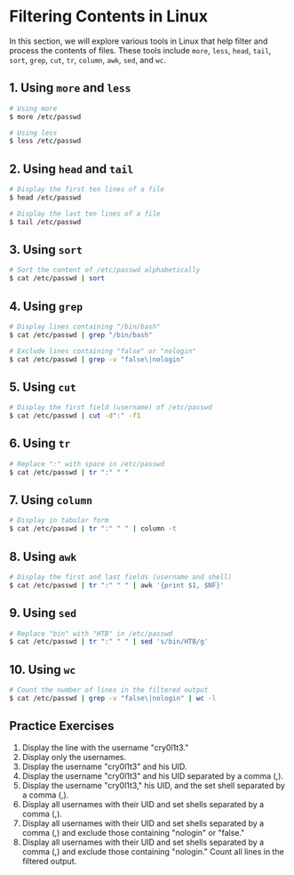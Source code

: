 # Filtering Contents in Linux

In this section, we will explore various tools in Linux that help filter and process the contents of files. These tools include `more`, `less`, `head`, `tail`, `sort`, `grep`, `cut`, `tr`, `column`, `awk`, `sed`, and `wc`.

## 1. Using `more` and `less`

```bash
# Using more
$ more /etc/passwd

# Using less
$ less /etc/passwd
```

## 2. Using `head` and `tail`

```bash
# Display the first ten lines of a file
$ head /etc/passwd

# Display the last ten lines of a file
$ tail /etc/passwd
```

## 3. Using `sort`

```bash
# Sort the content of /etc/passwd alphabetically
$ cat /etc/passwd | sort
```

## 4. Using `grep`

```bash
# Display lines containing "/bin/bash"
$ cat /etc/passwd | grep "/bin/bash"

# Exclude lines containing "false" or "nologin"
$ cat /etc/passwd | grep -v "false\|nologin"
```

## 5. Using `cut`

```bash
# Display the first field (username) of /etc/passwd
$ cat /etc/passwd | cut -d":" -f1
```

## 6. Using `tr`

```bash
# Replace ":" with space in /etc/passwd
$ cat /etc/passwd | tr ":" " "
```

## 7. Using `column`

```bash
# Display in tabular form
$ cat /etc/passwd | tr ":" " " | column -t
```

## 8. Using `awk`

```bash
# Display the first and last fields (username and shell)
$ cat /etc/passwd | tr ":" " " | awk '{print $1, $NF}'
```

## 9. Using `sed`

```bash
# Replace "bin" with "HTB" in /etc/passwd
$ cat /etc/passwd | tr ":" " " | sed 's/bin/HTB/g'
```

## 10. Using `wc`

```bash
# Count the number of lines in the filtered output
$ cat /etc/passwd | grep -v "false\|nologin" | wc -l
```

## Practice Exercises

1. Display the line with the username "cry0l1t3."
2. Display only the usernames.
3. Display the username "cry0l1t3" and his UID.
4. Display the username "cry0l1t3" and his UID separated by a comma (,).
5. Display the username "cry0l1t3," his UID, and the set shell separated by a comma (,).
6. Display all usernames with their UID and set shells separated by a comma (,).
7. Display all usernames with their UID and set shells separated by a comma (,) and exclude those containing "nologin" or "false."
8. Display all usernames with their UID and set shells separated by a comma (,) and exclude those containing "nologin." Count all lines in the filtered output.
